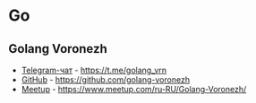 # Go

## Golang Voronezh
- [Telegram-чат](https://t.me/golang_vrn) - https://t.me/golang_vrn
- [GitHub](https://github.com/golang-voronezh) - https://github.com/golang-voronezh
- [Meetup](https://www.meetup.com/ru-RU/Golang-Voronezh/) - https://www.meetup.com/ru-RU/Golang-Voronezh/
